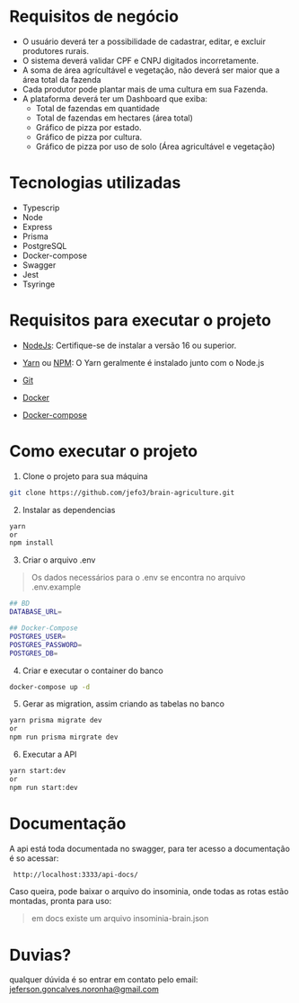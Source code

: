 # Requisitos de negócio
* O usuário deverá ter a possibilidade de cadastrar, editar, e excluir produtores rurais.
* O sistema deverá validar CPF e CNPJ digitados incorretamente.
* A soma de área agrícultável e vegetação, não deverá ser maior que a área total da fazenda
* Cada produtor pode plantar mais de uma cultura em sua Fazenda.
* A plataforma deverá ter um Dashboard que exiba:
  * Total de fazendas em quantidade
  * Total de fazendas em hectares (área total)
  *  Gráfico de pizza por estado.
  * Gráfico de pizza por cultura.
  * Gráfico de pizza por uso de solo (Área agricultável e vegetação)


# Tecnologias utilizadas
* Typescrip
* Node
* Express
* Prisma
* PostgreSQL
* Docker-compose
* Swagger
* Jest
* Tsyringe

# Requisitos para executar o projeto
* [NodeJs](https://nodejs.org/): Certifique-se de instalar a versão 16 ou superior.

* [Yarn](https://yarnpkg.com/) ou [NPM](https://www.npmjs.com/package/npm): O Yarn geralmente é instalado junto com o Node.js

* [Git](https://git-scm.com/)

* [Docker](https://www.docker.com/)

* [Docker-compose](https://docs.docker.com/compose/install/)

# Como executar o projeto
1. Clone o projeto para sua máquina
```bash
git clone https://github.com/jefo3/brain-agriculture.git
```
2. Instalar as dependencias
```bash
yarn
or
npm install
```
3. Criar o arquivo .env
> Os dados necessários para o .env se encontra no arquivo .env.example
```bash
## BD
DATABASE_URL=

## Docker-Compose
POSTGRES_USER=
POSTGRES_PASSWORD=
POSTGRES_DB=
```
4. Criar e executar o container do banco
```bash
docker-compose up -d
```
5. Gerar as migration, assim criando as tabelas no banco
```bash
yarn prisma migrate dev
or
npm run prisma mirgrate dev
```
6. Executar a API
```bash
yarn start:dev
or
npm run start:dev
```

# Documentação
A api está toda documentada no swagger, para ter acesso a documentação é so acessar:

```bash 
 http://localhost:3333/api-docs/
```
Caso queira, pode baixar o arquivo do insominia, onde todas as rotas estão montadas, pronta para uso:
> em docs existe um arquivo insominia-brain.json

# Duvias?
qualquer dúvida é so entrar em contato pelo email: [jeferson.goncalves.noronha@gmail.com](jeferson.goncalves.noronha@gmail.com)
